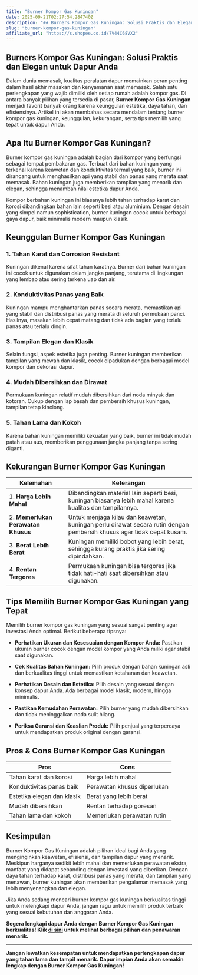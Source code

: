 ```yaml
---
title: "Burner Kompor Gas Kuningan"
date: 2025-09-21T02:27:54.284740Z
description: "## Burners Kompor Gas Kuningan: Solusi Praktis dan Elegan untuk Dapur Anda..."
slug: "burner-kompor-gas-kuningan"
affiliate_url: "https://s.shopee.co.id/7V44C68VX2"
---
```

## Burners Kompor Gas Kuningan: Solusi Praktis dan Elegan untuk Dapur Anda

Dalam dunia memasak, kualitas peralatan dapur memainkan peran penting dalam hasil akhir masakan dan kenyamanan saat memasak. Salah satu perlengkapan yang wajib dimiliki oleh setiap rumah adalah kompor gas. Di antara banyak pilihan yang tersedia di pasar, **Burner Kompor Gas Kuningan** menjadi favorit banyak orang karena keunggulan estetika, daya tahan, dan efisiensinya. Artikel ini akan membahas secara mendalam tentang burner kompor gas kuningan, keunggulan, kekurangan, serta tips memilih yang tepat untuk dapur Anda.

## Apa Itu Burner Kompor Gas Kuningan?

Burner kompor gas kuningan adalah bagian dari kompor yang berfungsi sebagai tempat pembakaran gas. Terbuat dari bahan kuningan yang terkenal karena keawetan dan konduktivitas termal yang baik, burner ini dirancang untuk menghasilkan api yang stabil dan panas yang merata saat memasak. Bahan kuningan juga memberikan tampilan yang menarik dan elegan, sehingga menambah nilai estetika dapur Anda.

Kompor berbahan kuningan ini biasanya lebih tahan terhadap karat dan korosi dibandingkan bahan lain seperti besi atau aluminium. Dengan desain yang simpel namun sophistication, burner kuningan cocok untuk berbagai gaya dapur, baik minimalis modern maupun klasik.

## Keunggulan Burner Kompor Gas Kuningan

### 1. **Tahan Karat dan Corrosion Resistant**
Kuningan dikenal karena sifat tahan karatnya. Burner dari bahan kuningan ini cocok untuk digunakan dalam jangka panjang, terutama di lingkungan yang lembap atau sering terkena uap dan air.

### 2. **Konduktivitas Panas yang Baik**
Kuningan mampu menghantarkan panas secara merata, memastikan api yang stabil dan distribusi panas yang merata di seluruh permukaan panci. Hasilnya, masakan lebih cepat matang dan tidak ada bagian yang terlalu panas atau terlalu dingin.

### 3. **Tampilan Elegan dan Klasik**
Selain fungsi, aspek estetika juga penting. Burner kuningan memberikan tampilan yang mewah dan klasik, cocok dipadukan dengan berbagai model kompor dan dekorasi dapur.

### 4. **Mudah Dibersihkan dan Dirawat**
Permukaan kuningan relatif mudah dibersihkan dari noda minyak dan kotoran. Cukup dengan lap basah dan pembersih khusus kuningan, tampilan tetap kinclong.

### 5. **Tahan Lama dan Kokoh**
Karena bahan kuningan memiliki kekuatan yang baik, burner ini tidak mudah patah atau aus, memberikan penggunaan jangka panjang tanpa sering diganti.

## Kekurangan Burner Kompor Gas Kuningan

| **Kelemahan** | **Keterangan** |
|----------------|----------------|
| 1. **Harga Lebih Mahal** | Dibandingkan material lain seperti besi, kuningan biasanya lebih mahal karena kualitas dan tampilannya. |
| 2. **Memerlukan Perawatan Khusus** | Untuk menjaga kilau dan keawetan, kuningan perlu dirawat secara rutin dengan pembersih khusus agar tidak cepat kusam. |
| 3. **Berat Lebih Berat** | Kuningan memiliki bobot yang lebih berat, sehingga kurang praktis jika sering dipindahkan. |
| 4. **Rentan Tergores** | Permukaan kuningan bisa tergores jika tidak hati-hati saat dibersihkan atau digunakan. |

## Tips Memilih Burner Kompor Gas Kuningan yang Tepat

Memilih burner kompor gas kuningan yang sesuai sangat penting agar investasi Anda optimal. Berikut beberapa tipsnya:

- **Perhatikan Ukuran dan Kesesuaian dengan Kompor Anda:** Pastikan ukuran burner cocok dengan model kompor yang Anda miliki agar stabil saat digunakan.
  
- **Cek Kualitas Bahan Kuningan:** Pilih produk dengan bahan kuningan asli dan berkualitas tinggi untuk memastikan ketahanan dan keawetan.
  
- **Perhatikan Desain dan Estetika:** Pilih desain yang sesuai dengan konsep dapur Anda. Ada berbagai model klasik, modern, hingga minimalis.
  
- **Pastikan Kemudahan Perawatan:** Pilih burner yang mudah dibersihkan dan tidak meninggalkan noda sulit hilang.
  
- **Periksa Garansi dan Keaslian Produk:** Pilih penjual yang terpercaya untuk mendapatkan produk original dengan garansi.

## Pros & Cons Burner Kompor Gas Kuningan

| **Pros** | **Cons** |
|----------------------------|-------------------------|
| Tahan karat dan korosi | Harga lebih mahal |
| Konduktivitas panas baik | Perawatan khusus diperlukan |
| Estetika elegan dan klasik | Berat yang lebih berat |
| Mudah dibersihkan | Rentan terhadap goresan |
| Tahan lama dan kokoh | Memerlukan perawatan rutin |

## Kesimpulan

Burner Kompor Gas Kuningan adalah pilihan ideal bagi Anda yang menginginkan keawetan, efisiensi, dan tampilan dapur yang menarik. Meskipun harganya sedikit lebih mahal dan memerlukan perawatan ekstra, manfaat yang didapat sebanding dengan investasi yang diberikan. Dengan daya tahan terhadap karat, distribusi panas yang merata, dan tampilan yang menawan, burner kuningan akan memberikan pengalaman memasak yang lebih menyenangkan dan elegan.

Jika Anda sedang mencari burner kompor gas kuningan berkualitas tinggi untuk melengkapi dapur Anda, jangan ragu untuk memilih produk terbaik yang sesuai kebutuhan dan anggaran Anda.

**Segera lengkapi dapur Anda dengan Burner Kompor Gas Kuningan berkualitas! Klik [di sini](https://s.shopee.co.id/7V44C68VX2) untuk melihat berbagai pilihan dan penawaran menarik.**

---

**Jangan lewatkan kesempatan untuk mendapatkan perlengkapan dapur yang tahan lama dan tampil menarik. Dapur impian Anda akan semakin lengkap dengan Burner Kompor Gas Kuningan!**